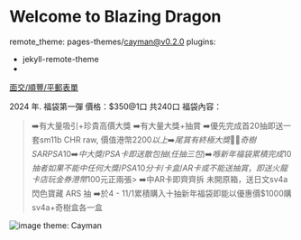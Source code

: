 # Welcome to Blazing Dragon

remote_theme: pages-themes/cayman@v0.2.0
plugins:
- jekyll-remote-theme
- 
[面交/順豐/平郵表單](https://docs.google.com/forms/d/e/1FAIpQLScQHE-lOkYurrTGFIdb7xwHBrHLp3p1HLrhLKfVVMjHLIAzcQ/viewform)

2024 年. 福袋第一彈
價格：$350@1口
共240口
福袋內容：

>➡️有大量吸引+珍貴高價大獎
>➡️有大量大獎+抽賞
>➡️優先完成首20抽即送一套sm11b CHR raw, 價值港幣$2200以上
>➡️尾賞有終極大獎🫶🏻奇樹SAR PSA 10
>➡️中大獎/PSA卡即送散包抽(任抽三包)
>➡️喺新年福袋累積完成10抽者如果不能中任何大獎/PSA 10分卡/卡盒/AR卡或不能送抽賞，即送火龍卡店玩金券港幣$100元正兩張>
>➡️中AR卡即齊齊拆 未開原箱，送日文sv4a 閃色寶藏 ARS 抽
>➡️於4 - 11/1累積購入十抽新年福袋即能以優惠價$1000購sv4a+奇樹盒各一盒

![image](https://github.com/blazingdragonhk/blazingdragonhk.github.io/assets/155500927/afb81616-c438-4b34-a221-90cf3efd0c27)
theme: Cayman
